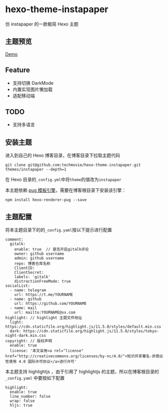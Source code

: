 # hexo-theme-instapaper

仿 instapaper 的一款极简 Hexo 主题

## 主题预览

[Demo](https://techmovie.github.io/)

## Feature

- 支持切换 DarkMode
- 内置实现图片懒加载
- 适配移动端

## TODO

- 支持多语言

## 安装主题

进入到自己的 Hexo 博客目录，在博客目录下拉取主题代码

```
git clone git@github.com:techmovie/hexo-theme-instapaper.git themes/instapaper --depth=1
```

在 Hexo 目录的`_config.yml`中将`theme`的值改为`instapaper`

本主题依赖 [pug 模板引擎](https://pugjs.org)，需要在博客根目录下安装该引擎：

```
npm install hexo-renderer-pug --save
```

## 主题配置

将本主题目录下的的`_config.yaml`按以下提示进行配置

```
comment:
  gitalk:
    enable: true  // 是否开启gitalk评论
    owner: github username
    admin: github username
    repo: 博客仓库名称
    ClientID:
    ClientSecret:
    labels: 'gitalk'
    distractionFreeMode: true
socialList:
  - name: telegram
    url: https://t.me/YOURNAME
  - name: github
    url: https://github.com/YOURNAME
  - name: mail
    url: mailto:YOURNAME@xx.com
highlight: // highlight 主题文件地址
  light: https://cdn.staticfile.org/highlight.js/11.5.0/styles/default.min.css
  dark: https://cdn.staticfile.org/highlight.js/11.5.0/styles/tokyo-night-dark.min.css
copyright: // 版权声明
  enable: true
  license: '本文采用<a rel="license" href="http://creativecommons.org/licenses/by-nc/4.0/">知识共享署名-非商业性使用 4.0 国际许可协议</a>进行许可'

```

本主题支持 highlightjs ，由于引用了 highlightjs 的主题，所以在博客根目录的 `_config.yaml` 中要按如下配置

```
highlight:
  enable: true
  line_number: false
  wrap: false
  hljs: true
```
